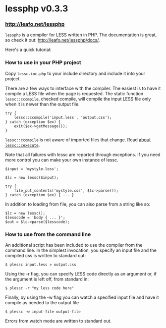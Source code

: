 # lessphp v0.3.3
### <http://leafo.net/lessphp>

`lessphp` is a compiler for LESS written in PHP. The documentation is great,
so check it out: <http://leafo.net/lessphp/docs/>.

Here's a quick tutorial:

### How to use in your PHP project

Copy `lessc.inc.php` to your include directory and include it into your project.

There are a few ways to interface with the compiler. The easiest is to have it
compile a LESS file when the page is requested. The static function 
`lessc::ccompile`, checked compile, will compile the input LESS file only when it
is newer than the output file.

	try {
		lessc::ccompile('input.less', 'output.css');
	} catch (exception $ex) {
		exit($ex->getMessage());
	}

`lessc::ccompile` is not aware of imported files that change. Read [about
`lessc::cexecute`](http://leafo.net/lessphp/docs/#compiling_automatically).

Note that all failures with lessc are reported through exceptions.
If you need more control you can make your own instance of lessc.

	$input = 'mystyle.less';

	$lc = new lessc($input);

	try {
		file_put_contents('mystyle.css', $lc->parse());
	} catch (exception $ex) { ... }

In addition to loading from file, you can also parse from a string like so:

	$lc = new lessc();
	$lesscode = 'body { ... }';
	$out = $lc->parse($lesscode);

### How to use from the command line

An additional script has been included to use the compiler from the command
line. In the simplest invocation, you specify an input file and the compiled
css is written to standard out:

	$ plessc input.less > output.css

Using the -r flag, you can specify LESS code directly as an argument or, if 
the argument is left off, from standard in:

	$ plessc -r "my less code here"

Finally, by using the -w flag you can watch a specified input file and have it 
compile as needed to the output file

	$ plessc -w input-file output-file

Errors from watch mode are written to standard out.


